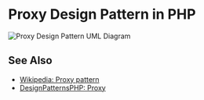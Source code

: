 # Proxy Design Pattern in PHP

![Proxy Design Pattern UML Diagram](https://raw.githubusercontent.com/php-earth/PHP.earth/master/assets/images/oop/design-patterns/structural/proxy.png "Proxy Design Pattern UML Diagram")

## See Also

* [Wikipedia: Proxy pattern](https://en.wikipedia.org/wiki/Proxy_pattern)
* [DesignPatternsPHP: Proxy](http://designpatternsphp.readthedocs.io/en/latest/Structural/Proxy/README.html)
